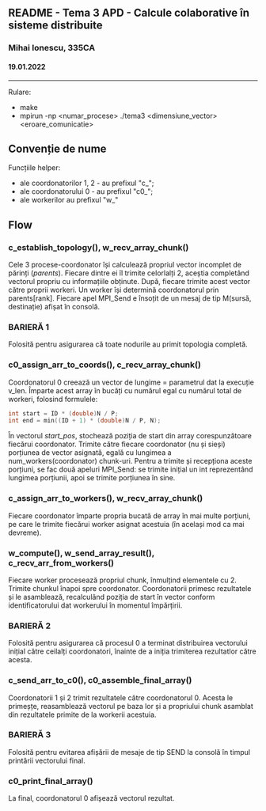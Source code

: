 ## README - Tema 3 APD - Calcule colaborative în sisteme distribuite
### Mihai Ionescu, 335CA
#### 19.01.2022

---

Rulare: 
- make
- mpirun -np <numar_procese> ./tema3 <dimensiune_vector> <eroare_comunicatie>

## Convenție de nume
Funcțiile helper:
- ale coordonatorilor 1, 2 - au prefixul "c_";
- ale coordonatorului 0 - au prefixul "c0_";
- ale workerilor au prefixul "w_"

## Flow
### c_establish_topology(), w_recv_array_chunk()
Cele 3 procese-coordonator își calculează propriul vector incomplet de părinți
(*parents*). Fiecare dintre ei îl trimite celorlalți 2, aceștia completând
vectorul propriu cu informațiile obținute. După, fiecare trimite acest vector
către proprii workeri. Un worker își determină coordonatorul prin parents[rank].
Fiecare apel MPI_Send e însoțit de un mesaj de tip M(sursă, destinație) afișat
în consolă.

### BARIERĂ 1
Folosită pentru asigurarea că toate nodurile au primit topologia completă.

### c0_assign_arr_to_coords(), c_recv_array_chunk()
Coordonatorul 0 creează un vector de lungime = parametrul dat la execuție v_len.
Împarte acest array în bucăți cu numărul egal cu numărul total de workeri,
folosind formulele:

```c
int start = ID * (double)N / P;
int end = min((ID + 1) * (double)N / P, N);
```

În vectorul *start_pos*, stochează poziția de start din array corespunzătoare
fiecărui coordonator. 
Trimite către fiecare coordonator (nu și sieși) porțiunea de vector asignată,
egală cu lungimea a num_workers(coordonator) chunk-uri.
Pentru a trimite și recepționa aceste porțiuni, se fac două apeluri MPI_Send:
se trimite inițial un int reprezentând lungimea porțiunii, apoi se trimite 
porțiunea în sine.


### c_assign_arr_to_workers(), w_recv_array_chunk()
Fiecare coordonator împarte propria bucată de array în mai multe porțiuni, pe
care le trimite fiecărui worker asignat acestuia (în același mod ca mai
devreme).

### w_compute(), w_send_array_result(), c_recv_arr_from_workers()
Fiecare worker procesează propriul chunk, înmulțind elementele cu 2. Trimite
chunkul înapoi spre coordonator.
Coordonatorii primesc rezultatele și le asamblează, recalculând poziția de start
în vector conform identificatorului dat workerului în momentul împărțirii.

### BARIERĂ 2
Folosită pentru asigurarea că procesul 0 a terminat distribuirea vectorului
inițial către ceilalți coordonatori, înainte de a iniția trimiterea rezultatlor
către acesta.

### c_send_arr_to_c0(), c0_assemble_final_array()
Coordonatorii 1 și 2 trimit rezultatele către coordonatorul 0. Acesta le
primeșțe, reasamblează vectorul pe baza lor și a propriului chunk asamblat
din rezultatele primite de la workerii acestuia. 

### BARIERĂ 3
Folosită pentru evitarea afișării de mesaje de tip SEND la consolă în timpul
printării vectorului final.

### c0_print_final_array()
La final, coordonatorul 0 afișează vectorul rezultat.
